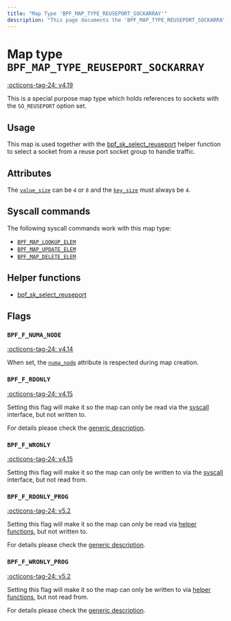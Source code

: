 ```yaml
---
title: "Map Type 'BPF_MAP_TYPE_REUSEPORT_SOCKARRAY'"
description: "This page documents the 'BPF_MAP_TYPE_REUSEPORT_SOCKARRAY' eBPF map type, including its definition, usage, program types that can use it, and examples."
---
```

# Map type `BPF_MAP_TYPE_REUSEPORT_SOCKARRAY`

<!-- [FEATURE_TAG](BPF_MAP_TYPE_REUSEPORT_SOCKARRAY) -->
[:octicons-tag-24: v4.19](https://github.com/torvalds/linux/commit/5dc4c4b7d4e8115e7cde96a030f98cb3ab2e458c)
<!-- [/FEATURE_TAG] -->

This is a special purpose map type which holds references to sockets with the `SO_REUSEPORT` option set.

## Usage

This map is used together with the [bpf_sk_select_reuseport](../helper-function/bpf_sk_select_reuseport.md) helper function to select a socket from a reuse port socket group to handle traffic.

## Attributes

The [`value_size`](../syscall/BPF_MAP_CREATE.md#value_size) can be `4` or `8` and the [`key_size`](../syscall/BPF_MAP_CREATE.md#key_size) must always be `4`. 

<!-- TODO link to generic page for attributes which are the same for every map type -->

## Syscall commands

The following syscall commands work with this map type:

* [`BPF_MAP_LOOKUP_ELEM`](../syscall/BPF_MAP_LOOKUP_ELEM.md)
* [`BPF_MAP_UPDATE_ELEM`](../syscall/BPF_MAP_UPDATE_ELEM.md)
* [`BPF_MAP_DELETE_ELEM`](../syscall/BPF_MAP_DELETE_ELEM.md)

## Helper functions

<!-- DO NOT EDIT MANUALLY -->
<!-- [MAP_HELPER_FUNC_REF] -->
 * [bpf_sk_select_reuseport](../helper-function/bpf_sk_select_reuseport.md)
<!-- [/MAP_HELPER_FUNC_REF] -->

## Flags

### `BPF_F_NUMA_NODE`

[:octicons-tag-24: v4.14](https://github.com/torvalds/linux/commit/96eabe7a40aa17e613cf3db2c742ee8b1fc764d0)

When set, the [`numa_node`](../syscall/BPF_MAP_CREATE.md#numa_node) attribute is respected during map creation.

### `BPF_F_RDONLY`

[:octicons-tag-24: v4.15](https://github.com/torvalds/linux/commit/6e71b04a82248ccf13a94b85cbc674a9fefe53f5)

Setting this flag will make it so the map can only be read via the [syscall](../syscall/index.md) interface, but not written to.

For details please check the [generic description](../syscall/BPF_MAP_CREATE.md#bpf_f_rdonly).

### `BPF_F_WRONLY`

[:octicons-tag-24: v4.15](https://github.com/torvalds/linux/commit/6e71b04a82248ccf13a94b85cbc674a9fefe53f5)

Setting this flag will make it so the map can only be written to via the [syscall](../syscall/index.md) interface, but not read from.

### `BPF_F_RDONLY_PROG`

[:octicons-tag-24: v5.2](https://github.com/torvalds/linux/commit/591fe9888d7809d9ee5c828020b6c6ae27c37229)

Setting this flag will make it so the map can only be read via [helper functions](../helper-function/index.md), but not written to.

For details please check the [generic description](../syscall/BPF_MAP_CREATE.md#bpf_f_rdonly_prog).

### `BPF_F_WRONLY_PROG`

[:octicons-tag-24: v5.2](https://github.com/torvalds/linux/commit/591fe9888d7809d9ee5c828020b6c6ae27c37229)

Setting this flag will make it so the map can only be written to via [helper functions](../helper-function/index.md), but not read from.

For details please check the [generic description](../syscall/BPF_MAP_CREATE.md#bpf_f_wronly_prog).

